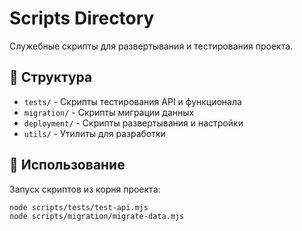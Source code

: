 # Scripts Directory

Служебные скрипты для развертывания и тестирования проекта.

## 📁 Структура
- `tests/` - Скрипты тестирования API и функционала
- `migration/` - Скрипты миграции данных
- `deployment/` - Скрипты развертывания и настройки
- `utils/` - Утилиты для разработки

## 🔧 Использование
Запуск скриптов из корня проекта:
```bash
node scripts/tests/test-api.mjs
node scripts/migration/migrate-data.mjs
```